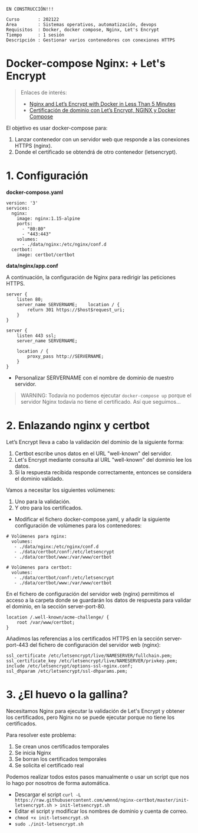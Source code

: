 
`EN CONSTRUCCIÓN!!!`

```
Curso       : 202122
Area        : Sistemas operativos, automatización, devops
Requisitos  : Docker, docker compose, Nginx, Let's Encrypt
Tiempo      : 1 sesión
Descripción : Gestionar varios contenedores con conexiones HTTPS
```

# Docker-compose Nginx: + Let's Encrypt

> Enlaces de interés:
> * [Nginx and Let’s Encrypt with Docker in Less Than 5 Minutes](https://pentacent.medium.com/nginx-and-lets-encrypt-with-docker-in-less-than-5-minutes-b4b8a60d3a71)
> * [Certificación de dominio con Let’s Encrypt, NGINX y Docker Compose](https://medium.com/eudaimonia-ar/certificar-dominios-con-letsencrypt-y-nginx-con-docker-compose-a6a948f47f2f)

El objetivo es usar docker-compose para:
1. Lanzar contenedor con un servidor web que responde a las conexiones HTTPS (nginx).
2. Donde el certificado se obtendrá de otro contenedor (letsencrypt).

# 1. Configuración

**docker-compose.yaml**

```
version: '3'
services:
  nginx:
    image: nginx:1.15-alpine
    ports:
      - "80:80"
      - "443:443"
    volumes:
      - ./data/nginx:/etc/nginx/conf.d
  certbot:
    image: certbot/certbot
```

**data/nginx/app.conf**

A continuación, la configuración de Nginx para redirigir las peticiones HTTPS.

```
server {
    listen 80;
    server_name SERVERNAME;    location / {
        return 301 https://$host$request_uri;
    }    
}

server {
    listen 443 ssl;
    server_name SERVERNAME;

    location / {
        proxy_pass http://SERVERNAME;
    }
}
```

* Personalizar SERVERNAME con el nombre de dominio de nuestro servidor.

> WARNING: Todavía no podemos ejecutar `docker-compose up` porque el servidor Nginx todavía no tiene el certificado. Así que seguimos...

# 2. Enlazando nginx y certbot

Let’s Encrypt lleva a cabo la validación del dominio de la siguiente forma:
1. Certbot escribe unos datos en el URL "well-known" del servidor.
2. Let's Encrypt mediante consulta al URL "well-known" del dominio lee los datos.
3. Si la respuesta recibida responde correctamente, entonces se considera el dominio validado.

Vamos a necesitar los siguientes volúmenes:
1. Uno para la validación.
2. Y otro para los certificados.

* Modificar el fichero docker-compose.yaml, y añadir la siguiente configuración de volúmenes para los contenedores:

```
# Volúmenes para nginx:
  volumes:
   - ./data/nginx:/etc/nginx/conf.d
   - ./data/certbot/conf:/etc/letsencrypt
   - ./data/certbot/www:/var/www/certbot
```

```
# Volúmenes para certbot:
  volumes:
   - ./data/certbot/conf:/etc/letsencrypt
   - ./data/certbot/www:/var/www/certbot
```

En el fichero de configuración del servidor web (nginx) permitimos el acceso a la carpeta donde se guardarán los datos de respuesta para validar el dominio, en la sección server-port-80.

```
location /.well-known/acme-challenge/ {
    root /var/www/certbot;
}
```

Añadimos las referencias a los certificados HTTPS en la sección server-port-443 del fichero de configuración del servidor web (nginx):

```
ssl_certificate /etc/letsencrypt/live/NAMESERVER/fullchain.pem;
ssl_certificate_key /etc/letsencrypt/live/NAMESERVER/privkey.pem;
include /etc/letsencrypt/options-ssl-nginx.conf;
ssl_dhparam /etc/letsencrypt/ssl-dhparams.pem;
```

# 3. ¿El huevo o la gallina?

Necesitamos Nginx para ejecutar la validación de Let's Encrypt y obtener los certificados, pero Nginx no se puede ejecutar porque no tiene los certificados.

Para resolver este problema:
1. Se crean unos certificados temporales
2. Se inicia Nginx
3. Se borran los certificados temporales
4. Se solicita el certificado real

Podemos realizar todos estos pasos manualmente o usar un script que nos lo hago por nosotros de forma automática.

* Descargar el script `curl -L https://raw.githubusercontent.com/wmnnd/nginx-certbot/master/init-letsencrypt.sh > init-letsencrypt.sh`
* Editar el script y modificar los nombres de dominio y cuenta de correo.
* `chmod +x init-letsencrypt.sh`
* `sudo ./init-letsencrypt.sh`
